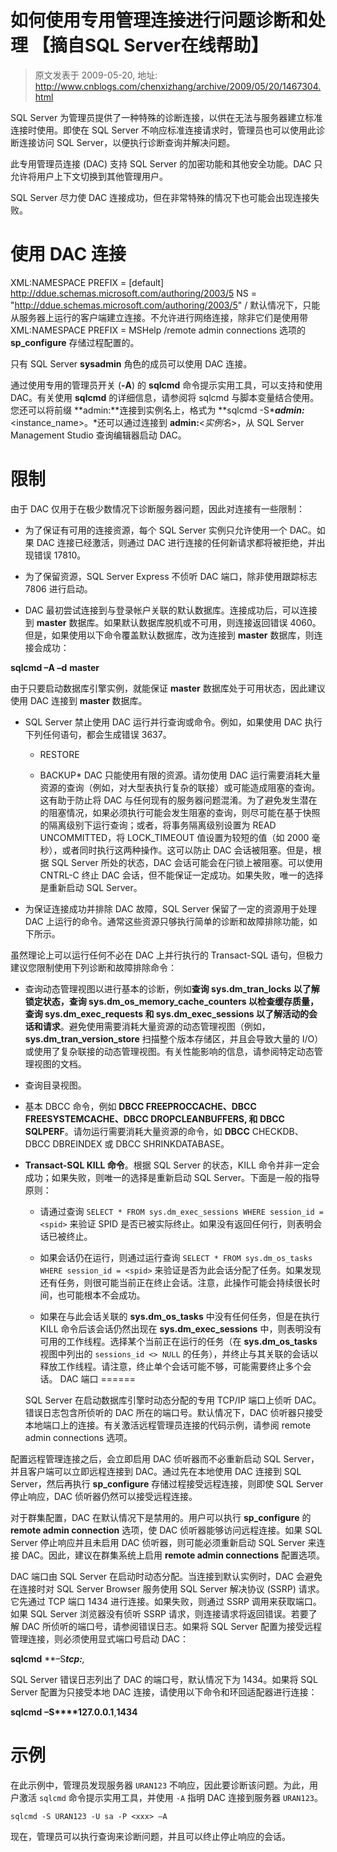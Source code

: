 # 如何使用专用管理连接进行问题诊断和处理 【摘自SQL Server在线帮助】 
> 原文发表于 2009-05-20, 地址: http://www.cnblogs.com/chenxizhang/archive/2009/05/20/1467304.html 


   SQL Server 为管理员提供了一种特殊的诊断连接，以供在无法与服务器建立标准连接时使用。即使在 SQL Server 不响应标准连接请求时，管理员也可以使用此诊断连接访问 SQL Server，以便执行诊断查询并解决问题。

 此专用管理员连接 (DAC) 支持 SQL Server 的加密功能和其他安全功能。DAC 只允许将用户上下文切换到其他管理用户。

 SQL Server 尽力使 DAC 连接成功，但在非常特殊的情况下也可能会出现连接失败。

 使用 DAC 连接
=========

 XML:NAMESPACE PREFIX = [default] http://ddue.schemas.microsoft.com/authoring/2003/5 NS = "http://ddue.schemas.microsoft.com/authoring/2003/5" / 默认情况下，只能从服务器上运行的客户端建立连接。不允许进行网络连接，除非它们是使用带 XML:NAMESPACE PREFIX = MSHelp /remote admin connections 选项的 **sp\_configure** 存储过程配置的。

 只有 SQL Server **sysadmin** 角色的成员可以使用 DAC 连接。

 通过使用专用的管理员开关 (**-A**) 的 **sqlcmd** 命令提示实用工具，可以支持和使用 DAC。有关使用 **sqlcmd** 的详细信息，请参阅将 sqlcmd 与脚本变量结合使用。您还可以将前缀 **admin:**连接到实例名上，格式为 **sqlcmd -S****admin:***<instance\_name>。*还可以通过连接到 **admin:**<*实例名*>，从 SQL Server Management Studio 查询编辑器启动 DAC。

 限制
==

  由于 DAC 仅用于在极少数情况下诊断服务器问题，因此对连接有一些限制：

 * 为了保证有可用的连接资源，每个 SQL Server 实例只允许使用一个 DAC。如果 DAC 连接已经激活，则通过 DAC 进行连接的任何新请求都将被拒绝，并出现错误 17810。  
  
* 为了保留资源，SQL Server Express 不侦听 DAC 端口，除非使用跟踪标志 7806 进行启动。  
  
* DAC 最初尝试连接到与登录帐户关联的默认数据库。连接成功后，可以连接到 **master** 数据库。如果默认数据库脱机或不可用，则连接返回错误 4060。但是，如果使用以下命令覆盖默认数据库，改为连接到 **master** 数据库，则连接会成功：  
  
**sqlcmd –A –d** **master**   
  
由于只要启动数据库引擎实例，就能保证 **master** 数据库处于可用状态，因此建议使用 DAC 连接到 **master** 数据库。  
  
* SQL Server 禁止使用 DAC 运行并行查询或命令。例如，如果使用 DAC 执行下列任何语句，都会生成错误 3637。  
  

	+ RESTORE  
	  
	+ BACKUP* DAC 只能使用有限的资源。请勿使用 DAC 运行需要消耗大量资源的查询（例如，对大型表执行复杂的联接）或可能造成阻塞的查询。这有助于防止将 DAC 与任何现有的服务器问题混淆。为了避免发生潜在的阻塞情况，如果必须执行可能会发生阻塞的查询，则尽可能在基于快照的隔离级别下运行查询；或者，将事务隔离级别设置为 READ UNCOMMITTED，将 LOCK\_TIMEOUT 值设置为较短的值（如 2000 毫秒），或者同时执行这两种操作。这可以防止 DAC 会话被阻塞。但是，根据 SQL Server 所处的状态，DAC 会话可能会在闩锁上被阻塞。可以使用 CNTRL-C 终止 DAC 会话，但不能保证一定成功。如果失败，唯一的选择是重新启动 SQL Server。  
  
* 为保证连接成功并排除 DAC 故障，SQL Server 保留了一定的资源用于处理 DAC 上运行的命令。通常这些资源只够执行简单的诊断和故障排除功能，如下所示。

 虽然理论上可以运行任何不必在 DAC 上并行执行的 Transact-SQL 语句，但极力建议您限制使用下列诊断和故障排除命令：

 * 查询动态管理视图以进行基本的诊断，例如**查询 sys.dm\_tran\_locks 以了解锁定状态，查询 sys.dm\_os\_memory\_cache\_counters 以检查缓存质量，查询 sys.dm\_exec\_requests 和 sys.dm\_exec\_sessions 以了解活动的会话和请求**。避免使用需要消耗大量资源的动态管理视图（例如，**sys.dm\_tran\_version\_store** 扫描整个版本存储区，并且会导致大量的 I/O）或使用了复杂联接的动态管理视图。有关性能影响的信息，请参阅特定动态管理视图的文档。  
  
* 查询目录视图。  
  
* 基本 DBCC 命令，例如 **DBCC FREEPROCCACHE、DBCC FREESYSTEMCACHE、DBCC DROPCLEANBUFFERS, 和 DBCC SQLPERF**。请勿运行需要消耗大量资源的命令，如 **DBCC** CHECKDB、DBCC DBREINDEX 或 DBCC SHRINKDATABASE。  
  
* **Transact-SQL KILL *<spid>* 命令**。根据 SQL Server 的状态，KILL 命令并非一定会成功；如果失败，则唯一的选择是重新启动 SQL Server。下面是一般的指导原则：  
  

	+ 请通过查询 `SELECT * FROM sys.dm_exec_sessions WHERE session_id = <spid>` 来验证 SPID 是否已被实际终止。如果没有返回任何行，则表明会话已被终止。  
	  
	+ 如果会话仍在运行，则通过运行查询 `SELECT * FROM sys.dm_os_tasks WHERE session_id = <spid>` 来验证是否为此会话分配了任务。如果发现还有任务，则很可能当前正在终止会话。注意，此操作可能会持续很长时间，也可能根本不会成功。  
	  
	+ 如果在与此会话关联的 **sys.dm\_os\_tasks** 中没有任何任务，但是在执行 KILL 命令后该会话仍然出现在 **sys.dm\_exec\_sessions** 中，则表明没有可用的工作线程。选择某个当前正在运行的任务（在 **sys.dm\_os\_tasks** 视图中列出的 `sessions_id <> NULL` 的任务），并终止与其关联的会话以释放工作线程。请注意，终止单个会话可能不够，可能需要终止多个会话。
 DAC 端口
======

  SQL Server 在启动数据库引擎时动态分配的专用 TCP/IP 端口上侦听 DAC。错误日志包含所侦听的 DAC 所在的端口号。默认情况下，DAC 侦听器只接受本地端口上的连接。有关激活远程管理员连接的代码示例，请参阅 remote admin connections 选项。

 配置远程管理连接之后，会立即启用 DAC 侦听器而不必重新启动 SQL Server，并且客户端可以立即远程连接到 DAC。通过先在本地使用 DAC 连接到 SQL Server，然后再执行 **sp\_configure** 存储过程接受远程连接，则即使 SQL Server 停止响应，DAC 侦听器仍然可以接受远程连接。

 对于群集配置，DAC 在默认情况下是禁用的。用户可以执行 **sp\_configure** 的 **remote admin connection** 选项，使 DAC 侦听器能够访问远程连接。如果 SQL Server 停止响应并且未启用 DAC 侦听器，则可能必须重新启动 SQL Server 来连接 DAC。因此，建议在群集系统上启用 **remote admin connections** 配置选项。

 DAC 端口由 SQL Server 在启动时动态分配。当连接到默认实例时，DAC 会避免在连接时对 SQL Server Browser 服务使用 SQL Server 解决协议 (SSRP) 请求。它先通过 TCP 端口 1434 进行连接。如果失败，则通过 SSRP 调用来获取端口。如果 SQL Server 浏览器没有侦听 SSRP 请求，则连接请求将返回错误。若要了解 DAC 所侦听的端口号，请参阅错误日志。如果将 SQL Server 配置为接受远程管理连接，则必须使用显式端口号启动 DAC：

 **sqlcmd** **–S****tcp:***<server>,<port>*

 SQL Server 错误日志列出了 DAC 的端口号，默认情况下为 1434。如果将 SQL Server 配置为只接受本地 DAC 连接，请使用以下命令和环回适配器进行连接：

 **sqlcmd** **–S****127.0.0.1**,**1434**

 示例
==

  在此示例中，管理员发现服务器 `URAN123` 不响应，因此要诊断该问题。为此，用户激活 `sqlcmd` 命令提示实用工具，并使用 `-A` 指明 DAC 连接到服务器 `URAN123`。

 `sqlcmd -S URAN123 -U sa -P <xxx> –A` 

 现在，管理员可以执行查询来诊断问题，并且可以终止停止响应的会话。

